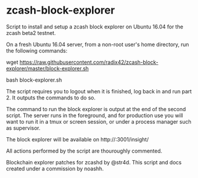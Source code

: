 # zcash-block-explorer
Script to install and setup a zcash block explorer on Ubuntu 16.04 for the zcash beta2 testnet.

On a fresh Ubuntu 16.04 server, from a non-root user's home directory, run the following commands:

wget https://raw.githubusercontent.com/radix42/zcash-block-explorer/master/block-explorer.sh

bash block-explorer.sh

The script requires you to logout when it is finished, log back in and run part 2. It outputs the commands to do so.

The command to run the block explorer is output at the end of the second script. 
The server runs in the foreground, and for production use you will want to run it in a tmux or screen session, or under a process manager such as supervisor.

The block explorer will be available on http://<server-hostname>:3001/insight/

All actions performed by the script are thouroughly commented. 

Blockchain explorer patches for zcashd by @str4d. This script and docs created under a commission by noashh.
